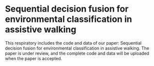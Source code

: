 # Sequential decision fusion for environmental classification in assistive walking
This respiratory includes the code and data of our paper: Sequential decision fusion for environmental classification in assistive walking. The paper is under review, and the complete code and data will be uploaded when the paper is accepted.
